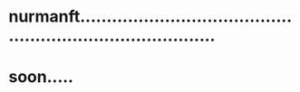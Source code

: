 # nurmanft...............................................................................
# soon.....
